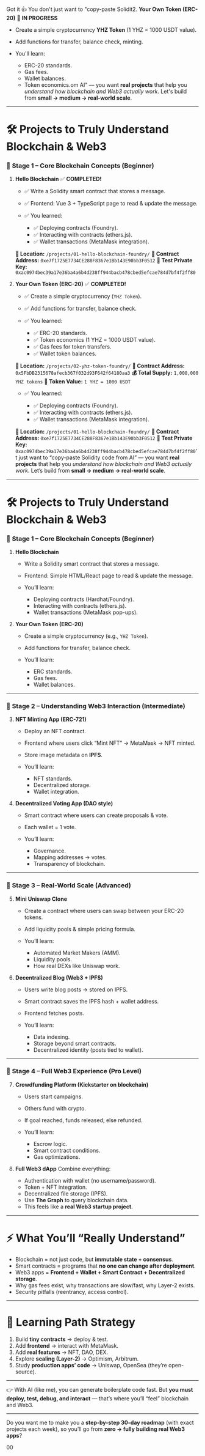 Got it 👍 You don't just want to "copy-paste Solidit2. **Your Own Token (ERC-20)** 🚧 **IN PROGRESS**

   * Create a simple cryptocurrency **YHZ Token** (1 YHZ = 1000 USDT value).
   * Add functions for transfer, balance check, minting.
   * You'll learn:

     * ERC-20 standards.
     * Gas fees.
     * Wallet balances.
     * Token economics.om AI" — you want **real projects** that help you *understand how blockchain and Web3 actually work*. Let's build from **small → medium → real-world scale**.

---

# 🛠 Projects to Truly Understand Blockchain & Web3

### 🔹 **Stage 1 – Core Blockchain Concepts (Beginner)**

1. **Hello Blockchain** ✅ **COMPLETED!**

   * ✅ Write a Solidity smart contract that stores a message.
   * ✅ Frontend: Vue 3 + TypeScript page to read & update the message.
   * ✅ You learned:

     * ✅ Deploying contracts (Foundry).
     * ✅ Interacting with contracts (ethers.js).
     * ✅ Wallet transactions (MetaMask integration).
   
   **📁 Location:** `/projects/01-hello-blockchain-foundry/`
   **🚀 Contract Address:** `0xe7f1725E7734CE288F8367e1Bb143E90bb3F0512`
   **🔑 Test Private Key:** `0xac0974bec39a17e36ba4a6b4d238ff944bacb478cbed5efcae784d7bf4f2ff80`

2. **Your Own Token (ERC-20)** ✅ **COMPLETED!**

   * ✅ Create a simple cryptocurrency (`YHZ Token`).
   * ✅ Add functions for transfer, balance check.
   * ✅ You learned:

     * ✅ ERC-20 standards.
     * ✅ Token economics (1 YHZ = 1000 USDT value).
     * ✅ Gas fees for token transfers.
     * ✅ Wallet token balances.

   **📁 Location:** `/projects/02-yhz-token-foundry/`
   **🚀 Contract Address:** `0x5FbDB2315678afecb367f032d93F642f64180aa3`
   **💰 Total Supply:** `1,000,000 YHZ tokens`
   **💎 Token Value:** `1 YHZ = 1000 USDT`
   * ✅ You learned:

     * ✅ Deploying contracts (Foundry).
     * ✅ Interacting with contracts (ethers.js).
     * ✅ Wallet transactions (MetaMask integration).
   
   **📁 Location:** `/projects/01-hello-blockchain-foundry/`
   **🚀 Contract Address:** `0xe7f1725E7734CE288F8367e1Bb143E90bb3F0512`
   **🔑 Test Private Key:** `0xac0974bec39a17e36ba4a6b4d238ff944bacb478cbed5efcae784d7bf4f2ff80`’t just want to “copy-paste Solidity code from AI” — you want **real projects** that help you *understand how blockchain and Web3 actually work*. Let’s build from **small → medium → real-world scale**.

---

# 🛠 Projects to Truly Understand Blockchain & Web3

### 🔹 **Stage 1 – Core Blockchain Concepts (Beginner)**

1. **Hello Blockchain**

   * Write a Solidity smart contract that stores a message.
   * Frontend: Simple HTML/React page to read & update the message.
   * You’ll learn:

     * Deploying contracts (Hardhat/Foundry).
     * Interacting with contracts (ethers.js).
     * Wallet transactions (MetaMask pop-ups).

2. **Your Own Token (ERC-20)**

   * Create a simple cryptocurrency (e.g., `YHZ Token`).
   * Add functions for transfer, balance check.
   * You’ll learn:

     * ERC standards.
     * Gas fees.
     * Wallet balances.

---

### 🔹 **Stage 2 – Understanding Web3 Interaction (Intermediate)**

3. **NFT Minting App (ERC-721)**

   * Deploy an NFT contract.
   * Frontend where users click “Mint NFT” → MetaMask → NFT minted.
   * Store image metadata on **IPFS**.
   * You’ll learn:

     * NFT standards.
     * Decentralized storage.
     * Wallet integration.

4. **Decentralized Voting App (DAO style)**

   * Smart contract where users can create proposals & vote.
   * Each wallet = 1 vote.
   * You’ll learn:

     * Governance.
     * Mapping addresses → votes.
     * Transparency of blockchain.

---

### 🔹 **Stage 3 – Real-World Scale (Advanced)**

5. **Mini Uniswap Clone**

   * Create a contract where users can swap between your ERC-20 tokens.
   * Add liquidity pools & simple pricing formula.
   * You’ll learn:

     * Automated Market Makers (AMM).
     * Liquidity pools.
     * How real DEXs like Uniswap work.

6. **Decentralized Blog (Web3 + IPFS)**

   * Users write blog posts → stored on IPFS.
   * Smart contract saves the IPFS hash + wallet address.
   * Frontend fetches posts.
   * You’ll learn:

     * Data indexing.
     * Storage beyond smart contracts.
     * Decentralized identity (posts tied to wallet).

---

### 🔹 **Stage 4 – Full Web3 Experience (Pro Level)**

7. **Crowdfunding Platform (Kickstarter on blockchain)**

   * Users start campaigns.
   * Others fund with crypto.
   * If goal reached, funds released; else refunded.
   * You’ll learn:

     * Escrow logic.
     * Smart contract conditions.
     * Gas optimizations.

8. **Full Web3 dApp**
   Combine everything:

   * Authentication with wallet (no username/password).
   * Token + NFT integration.
   * Decentralized file storage (IPFS).
   * Use **The Graph** to query blockchain data.
   * This feels like a **real Web3 startup project**.

---

# ⚡ What You’ll “Really Understand”

* Blockchain = not just code, but **immutable state + consensus**.
* Smart contracts = programs that **no one can change after deployment**.
* Web3 apps = **Frontend + Wallet + Smart Contract + Decentralized storage**.
* Why gas fees exist, why transactions are slow/fast, why Layer-2 exists.
* Security pitfalls (reentrancy, access control).

---

# 🎯 Learning Path Strategy

1. Build **tiny contracts** → deploy & test.
2. Add **frontend** → interact with MetaMask.
3. Add **real features** → NFT, DAO, DEX.
4. Explore **scaling (Layer-2)** → Optimism, Arbitrum.
5. Study **production apps’ code** → Uniswap, OpenSea (they’re open-source).

---

👉 With AI (like me), you can generate boilerplate code fast.
But **you must deploy, test, debug, and interact** — that’s where you’ll “feel” blockchain and Web3.

---

Do you want me to make you a **step-by-step 30-day roadmap** (with exact projects each week), so you’ll go from **zero → fully building real Web3 apps**?

00